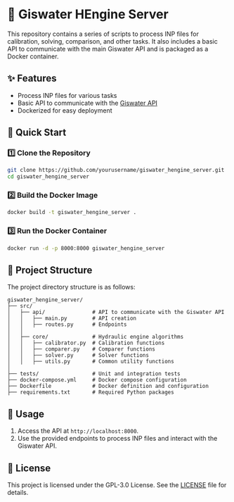 # 🌊 Giswater HEngine Server

This repository contains a series of scripts to process INP files for calibration, solving, comparison, and other tasks. It also includes a basic API to communicate with the main Giswater API and is packaged as a Docker container.

## ✨ Features

- Process INP files for various tasks
- Basic API to communicate with the [Giswater API](https://github.com/Giswater/giswater_api_server)
- Dockerized for easy deployment

## 🚀 Quick Start

### 1️⃣ **Clone the Repository**

```sh
git clone https://github.com/yourusername/giswater_hengine_server.git
cd giswater_hengine_server
```

### 2️⃣ **Build the Docker Image**

```sh
docker build -t giswater_hengine_server .
```

### 3️⃣ **Run the Docker Container**

```sh
docker run -d -p 8000:8000 giswater_hengine_server
```

## 📂 Project Structure

The project directory structure is as follows:

```
giswater_hengine_server/
├── src/
│   ├── api/               # API to communicate with the Giswater API
│   │   ├── main.py        # API creation
│   │   ├── routes.py      # Endpoints
│   │
│   ├── core/              # Hydraulic engine algorithms
│   │   ├── calibrator.py  # Calibration functions
│   │   ├── comparer.py    # Comparer functions
│   │   ├── solver.py      # Solver functions
│   │   ├── utils.py       # Common utility functions
│
├── tests/                 # Unit and integration tests
├── docker-compose.yml     # Docker compose configuration
├── Dockerfile             # Docker definition and configuration
├── requirements.txt       # Required Python packages
```

## 📌 Usage

1. Access the API at `http://localhost:8000`.
2. Use the provided endpoints to process INP files and interact with the Giswater API.

## 📜 License

This project is licensed under the GPL-3.0 License. See the [LICENSE](LICENSE) file for details.

## 
